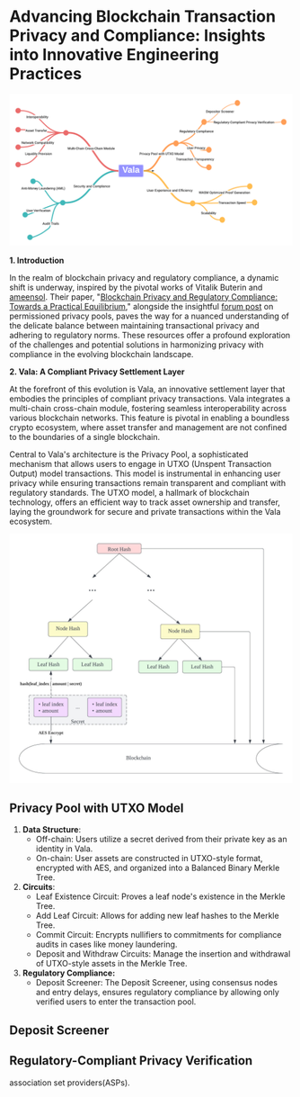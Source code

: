 # Advancing Blockchain Transaction Privacy and Compliance: Insights into Innovative Engineering Practices

![Structure](./structure.png)

**1. Introduction**

In the realm of blockchain privacy and regulatory compliance, a dynamic shift is underway, inspired by the pivotal works of Vitalik Buterin and [ameensol](https://ethresear.ch/u/ameensol). Their paper, "[Blockchain Privacy and Regulatory Compliance: Towards a Practical Equilibrium](https://papers.ssrn.com/sol3/papers.cfm?abstract_id=4563364)," alongside the insightful [forum post](https://ethresear.ch/t/permissioned-privacy-pools/13572) on permissioned privacy pools, paves the way for a nuanced understanding of the delicate balance between maintaining transactional privacy and adhering to regulatory norms. These resources offer a profound exploration of the challenges and potential solutions in harmonizing privacy with compliance in the evolving blockchain landscape.

**2. Vala: A Compliant Privacy Settlement Layer**

At the forefront of this evolution is Vala, an innovative settlement layer that embodies the principles of compliant privacy transactions. Vala integrates a multi-chain cross-chain module, fostering seamless interoperability across various blockchain networks. This feature is pivotal in enabling a boundless crypto ecosystem, where asset transfer and management are not confined to the boundaries of a single blockchain.

Central to Vala's architecture is the Privacy Pool, a sophisticated mechanism that allows users to engage in UTXO (Unspent Transaction Output) model transactions. This model is instrumental in enhancing user privacy while ensuring transactions remain transparent and compliant with regulatory standards. The UTXO model, a hallmark of blockchain technology, offers an efficient way to track asset ownership and transfer, laying the groundwork for secure and private transactions within the Vala ecosystem.

![Tree](./tree.jpeg)

## Privacy Pool with UTXO Model

1. **Data Structure**:
    - Off-chain: Users utilize a secret derived from their private key as an identity in Vala.
    - On-chain: User assets are constructed in UTXO-style format, encrypted with AES, and organized into a Balanced Binary Merkle Tree.
2. **Circuits**:
    - Leaf Existence Circuit: Proves a leaf node's existence in the Merkle Tree.
    - Add Leaf Circuit: Allows for adding new leaf hashes to the Merkle Tree.
    - Commit Circuit: Encrypts nullifiers to commitments for compliance audits in cases like money laundering.
    - Deposit and Withdraw Circuits: Manage the insertion and withdrawal of UTXO-style assets in the Merkle Tree.
3. **Regulatory Compliance:** 
    - Deposit Screener: The Deposit Screener, using consensus nodes and entry delays, ensures regulatory compliance by allowing only verified users to enter the transaction pool.
    

## Deposit Screener


## Regulatory-Compliant Privacy Verification

association set providers(ASPs).